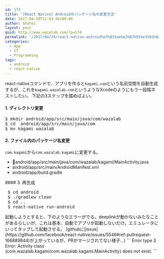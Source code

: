 ```yaml
---
id: 174
title: '[React Native] Androidのパッケージ名の変更方法'
date: 2017-04-29T11:03:44+09:00
author: Shohei
layout: post
guid: http://www.wazalab.com/?p=174
permalink: '/2017/04/29/react-native-android%e3%81%ae%e3%83%91%e3%83%83%e3%82%b1%e3%83%bc%e3%82%b8%e5%90%8d%e3%81%ae%e5%a4%89%e6%9b%b4%e6%96%b9%e6%b3%95/'
categories:
  - App
  - IT
  - Programming
tags:
  - android
  - react-native
---
```

react-nativeコマンドで、アプリを作ると`kagami.com`という名前空間を自動生成するが、これを`kagami.wazalab.com`というようなXcodeのようにもう一段階ネストしたい。
下記の3ステップを踏めばよい。

#### 1. ディレクトリ変更
<pre class="theme:dark-terminal lang:default decode:true ">$ mkdir android/app/src/main/java/com/wazalab
$ cd  android/app/src/main/java/com
$ mv kagami wazalab</pre>
#### 2. ファイル内のパッケージ名変更

`com.kagami`から`com.wazalab.kagami`に変更する。
<ul>
 	<li>android/app/src/main/java/com/wazalab/kagami/MainActivity.java</li>
 	<li>android/app/src/main/AndroidManifest.xml</li>
 	<li>android/app/build.gradle</li>
</ul>
#### 3. 再生成
<pre class="theme:dark-terminal lang:default decode:true "> $ cd android
 $ ./gradlew clean
 $ cd ..
 $ react-native run-android
</pre>
起動しようとすると、下のようなエラーがでる。deeplinkが動かないみたなことがあるらしいが、これは基本、自動でアプリが起動しないだけ。エミュレータにいってタップして起動させる。
(githubに[issue](https://github.com/facebook/react-native/issues/5546#ref-pullrequest-166889844)が上がっているが、PRがマージされてない様子...)
```
Error type 3
Error: Activity class {com.wazalab.kagami/com.wazalab.kagami.MainActivity} does not exist.
```